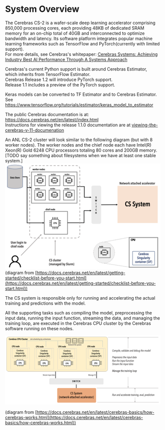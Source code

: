 # System Overview
The Cerebras CS-2 is a wafer-scale deep learning accelerator comprising 850,000 processing cores, each providing 48KB of dedicated SRAM memory for an on-chip total of 40GB and interconnected to optimize bandwidth and latency. Its software platform integrates popular machine learning frameworks such as TensorFlow and PyTorch(currently with limited support).<br>
For more details, see Cerebras's whitepaper:
<a href="https://f.hubspotusercontent30.net/hubfs/8968533/Cerebras-CS-2-Whitepaper.pdf">Cerebras Systems: Achieving Industry Best AI Performance Through A Systems Approach</a>



Cerebras's current Python support is built around Cerebras Estimator, which inherits from TensorFlow Estimator.<br>
Cerebras Release 1.2 will introduce PyTorch support.</br>
Release 1.1 includes a preview of the PyTorch support. 

Keras models can be converted to TF Estimator and to Cerebras Estimator.  See <https://www.tensorflow.org/tutorials/estimator/keras_model_to_estimator>

The public Cerebras documentation is at:<br>
<https://docs.cerebras.net/en/latest/index.html><br>
Instructions for viewing the release 1.1.0 documentation are at [viewing-the-cerebras-v-11-documenation](Miscellaneous.md#viewing-the-cerebras-v-11-documenation)

An ANL CS-2 cluster will look similar to the following diagram (but with 8 worker nodes). The worker nodes and the chief node each have Intel(R) Xeon(R) Gold 6248 CPU processors totaling 80 cores and 200GB memory.<br>
[TODO say something about filesystems when we have at least one stable system.]	
![CS-2 cluster diagram](./cs-getting-started.png)
(diagram from
[https://docs.cerebras.net/en/latest/getting-started/checklist-before-you-start.html](https://docs.cerebras.net/en/latest/getting-started/checklist-before-you-start.html))



The CS system is responsible only for running and accelerating the actual training and predictions with the model.

All the supporting tasks such as compiling the model, preprocessing the input data, running the input function, streaming the data, and managing the training loop, are executed in the Cerebras CPU cluster by the Cerebras software running on these nodes.

![Programming model](./compile-vs-run.png)
<!---https://docs.cerebras.net/en/latest/_images/compile-vs-run.png-->
(diagram from [https://docs.cerebras.net/en/latest/cerebras-basics/how-cerebras-works.html](https://docs.cerebras.net/en/latest/cerebras-basics/how-cerebras-works.html))
